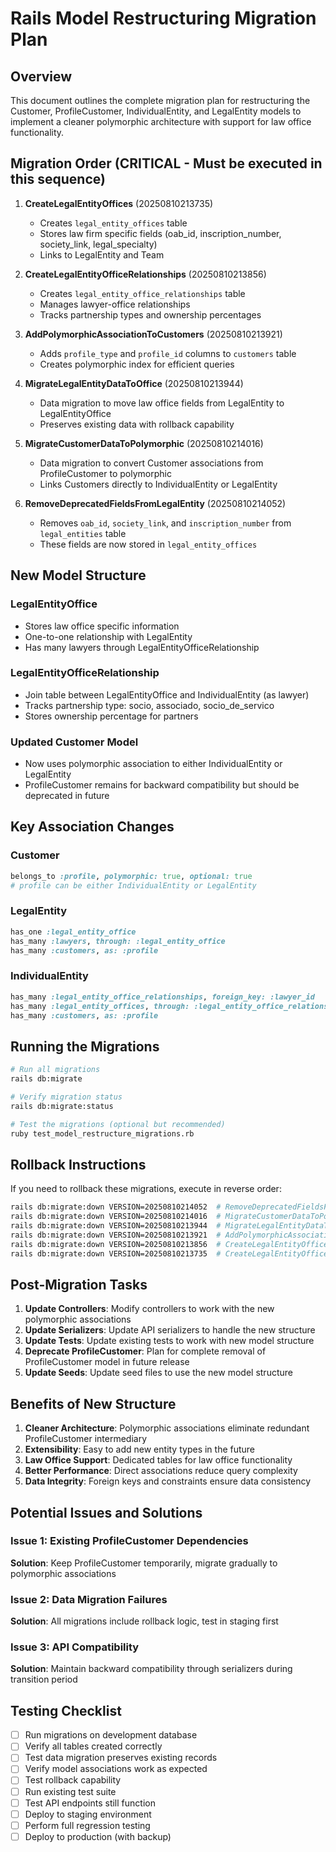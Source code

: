 # Rails Model Restructuring Migration Plan

## Overview
This document outlines the complete migration plan for restructuring the Customer, ProfileCustomer, IndividualEntity, and LegalEntity models to implement a cleaner polymorphic architecture with support for law office functionality.

## Migration Order (CRITICAL - Must be executed in this sequence)

1. **CreateLegalEntityOffices** (20250810213735)
   - Creates `legal_entity_offices` table
   - Stores law firm specific fields (oab_id, inscription_number, society_link, legal_specialty)
   - Links to LegalEntity and Team

2. **CreateLegalEntityOfficeRelationships** (20250810213856)
   - Creates `legal_entity_office_relationships` table
   - Manages lawyer-office relationships
   - Tracks partnership types and ownership percentages

3. **AddPolymorphicAssociationToCustomers** (20250810213921)
   - Adds `profile_type` and `profile_id` columns to `customers` table
   - Creates polymorphic index for efficient queries

4. **MigrateLegalEntityDataToOffice** (20250810213944)
   - Data migration to move law office fields from LegalEntity to LegalEntityOffice
   - Preserves existing data with rollback capability

5. **MigrateCustomerDataToPolymorphic** (20250810214016)
   - Data migration to convert Customer associations from ProfileCustomer to polymorphic
   - Links Customers directly to IndividualEntity or LegalEntity

6. **RemoveDeprecatedFieldsFromLegalEntity** (20250810214052)
   - Removes `oab_id`, `society_link`, and `inscription_number` from `legal_entities` table
   - These fields are now stored in `legal_entity_offices`

## New Model Structure

### LegalEntityOffice
- Stores law office specific information
- One-to-one relationship with LegalEntity
- Has many lawyers through LegalEntityOfficeRelationship

### LegalEntityOfficeRelationship
- Join table between LegalEntityOffice and IndividualEntity (as lawyer)
- Tracks partnership type: socio, associado, socio_de_servico
- Stores ownership percentage for partners

### Updated Customer Model
- Now uses polymorphic association to either IndividualEntity or LegalEntity
- ProfileCustomer remains for backward compatibility but should be deprecated in future

## Key Association Changes

### Customer
```ruby
belongs_to :profile, polymorphic: true, optional: true
# profile can be either IndividualEntity or LegalEntity
```

### LegalEntity
```ruby
has_one :legal_entity_office
has_many :lawyers, through: :legal_entity_office
has_many :customers, as: :profile
```

### IndividualEntity
```ruby
has_many :legal_entity_office_relationships, foreign_key: :lawyer_id
has_many :legal_entity_offices, through: :legal_entity_office_relationships
has_many :customers, as: :profile
```

## Running the Migrations

```bash
# Run all migrations
rails db:migrate

# Verify migration status
rails db:migrate:status

# Test the migrations (optional but recommended)
ruby test_model_restructure_migrations.rb
```

## Rollback Instructions

If you need to rollback these migrations, execute in reverse order:

```bash
rails db:migrate:down VERSION=20250810214052  # RemoveDeprecatedFieldsFromLegalEntity
rails db:migrate:down VERSION=20250810214016  # MigrateCustomerDataToPolymorphic
rails db:migrate:down VERSION=20250810213944  # MigrateLegalEntityDataToOffice
rails db:migrate:down VERSION=20250810213921  # AddPolymorphicAssociationToCustomers
rails db:migrate:down VERSION=20250810213856  # CreateLegalEntityOfficeRelationships
rails db:migrate:down VERSION=20250810213735  # CreateLegalEntityOffices
```

## Post-Migration Tasks

1. **Update Controllers**: Modify controllers to work with the new polymorphic associations
2. **Update Serializers**: Update API serializers to handle the new structure
3. **Update Tests**: Update existing tests to work with new model structure
4. **Deprecate ProfileCustomer**: Plan for complete removal of ProfileCustomer model in future release
5. **Update Seeds**: Update seed files to use the new model structure

## Benefits of New Structure

1. **Cleaner Architecture**: Polymorphic associations eliminate redundant ProfileCustomer intermediary
2. **Extensibility**: Easy to add new entity types in the future
3. **Law Office Support**: Dedicated tables for law office functionality
4. **Better Performance**: Direct associations reduce query complexity
5. **Data Integrity**: Foreign keys and constraints ensure data consistency

## Potential Issues and Solutions

### Issue 1: Existing ProfileCustomer Dependencies
**Solution**: Keep ProfileCustomer temporarily, migrate gradually to polymorphic associations

### Issue 2: Data Migration Failures
**Solution**: All migrations include rollback logic, test in staging first

### Issue 3: API Compatibility
**Solution**: Maintain backward compatibility through serializers during transition period

## Testing Checklist

- [ ] Run migrations on development database
- [ ] Verify all tables created correctly
- [ ] Test data migration preserves existing records
- [ ] Verify model associations work as expected
- [ ] Test rollback capability
- [ ] Run existing test suite
- [ ] Test API endpoints still function
- [ ] Deploy to staging environment
- [ ] Perform full regression testing
- [ ] Deploy to production (with backup)